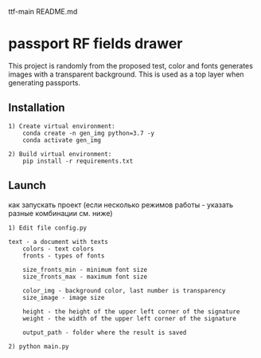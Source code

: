 ttf-main README.md

# passport RF fields drawer

This project is randomly from the proposed test, color and fonts generates images with a transparent background.
This is used as a top layer when generating passports.
## Installation

    1) Create virtual environment:
        conda create -n gen_img python=3.7 -y
        conda activate gen_img
        
    2) Build virtual environment:
        pip install -r requirements.txt

## Launch
как запускать проект (если несколько режимов работы - указать разные комбинации см. ниже)
```
1) Edit file config.py
    
text - a document with texts
    colors - text colors
    fronts - types of fonts
    
    size_fronts_min - minimum font size
    size_fronts_max - maximum font size
    
    color_img - background color, last number is transparency
    size_image - image size
    
    height - the height of the upper left corner of the signature
    weight - the width of the upper left corner of the signature
    
    output_path - folder where the result is saved

2) python main.py

```